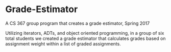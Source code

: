 # Grade-Estimator
A CS 367 group program that creates a grade estimator, Spring 2017

Utilizing iterators, ADTs, and object oriented programming, in a group of six total students we created a grade estimator that calculates grades based on assignment weight within a list of graded assignments.
